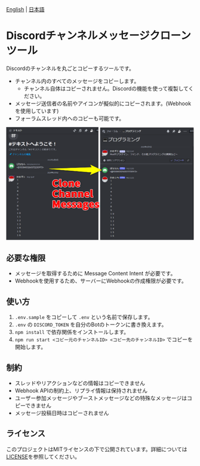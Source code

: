 [English](README.md) | [日本語](README_ja.md)

# Discordチャンネルメッセージクローンツール

Discordのチャンネルを丸ごとコピーするツールです。
- チャンネル内のすべてのメッセージをコピーします。
    - チャンネル自体はコピーされません。Discordの機能を使って複製してください。
- メッセージ送信者の名前やアイコンが擬似的にコピーされます。(Webhookを使用しています)
- フォーラムスレッド内へのコピーも可能です。

![スクリーンショット](./assets/clone_channel_messages.png)

## 必要な権限

- メッセージを取得するために Message Content Intent が必要です。
- Webhookを使用するため、サーバーにWebhookの作成権限が必要です。

## 使い方

1. `.env.sample` をコピーして `.env` という名前で保存します。
2. `.env` の `DISCORD_TOKEN` を自分のBotのトークンに書き換えます。
3. `npm install` で依存関係をインストールします。
4. `npm run start <コピー元のチャンネルID> <コピー先のチャンネルID>` でコピーを開始します。

## 制約

- スレッドやリアクションなどの情報はコピーできません
- Webhook APIの制約上、リプライ情報は保持されません
- ユーザー参加メッセージやブーストメッセージなどの特殊なメッセージはコピーできません
- メッセージ投稿日時はコピーされません

## ライセンス

このプロジェクトはMITライセンスの下で公開されています。詳細については[LICENSE](LICENSE)を参照してください。
